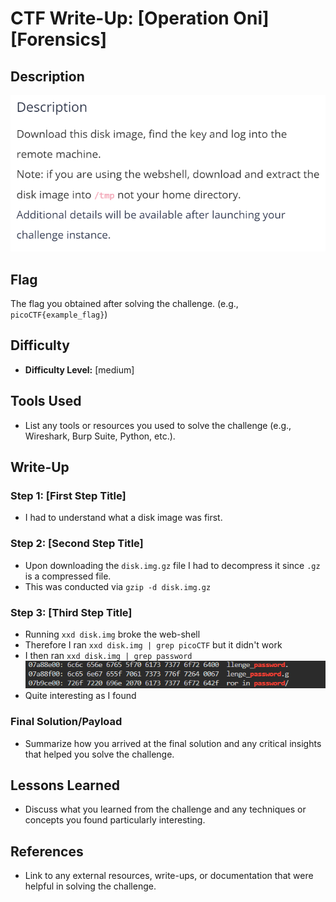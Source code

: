 # CTF Write-Up: [Operation Oni][Forensics]

## Description
![alt text](image.png)

## Flag
The flag you obtained after solving the challenge. (e.g., `picoCTF{example_flag}`)

## Difficulty
- **Difficulty Level:** [medium]

## Tools Used
- List any tools or resources you used to solve the challenge (e.g., Wireshark, Burp Suite, Python, etc.).

## Write-Up

### Step 1: [First Step Title]
- I had to understand what a disk image was first. 
### Step 2: [Second Step Title]
- Upon downloading the `disk.img.gz` file I had to decompress it since `.gz` is a compressed file. 
- This was conducted via `gzip -d disk.img.gz`
### Step 3: [Third Step Title]
- Running `xxd disk.img` broke the web-shell
- Therefore I ran `xxd disk.img | grep picoCTF` but it didn't work
- I then ran `xxd disk.img | grep password`
![](image-1.png)
- Quite interesting as I found 

### Final Solution/Payload
- Summarize how you arrived at the final solution and any critical insights that helped you solve the challenge.

## Lessons Learned
- Discuss what you learned from the challenge and any techniques or concepts you found particularly interesting.

## References
- Link to any external resources, write-ups, or documentation that were helpful in solving the challenge.

